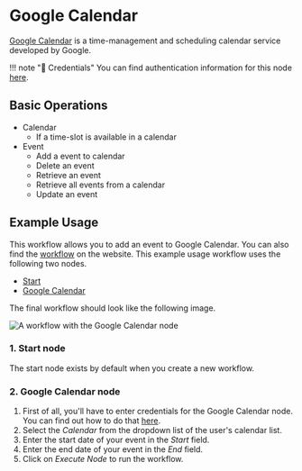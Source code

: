 # Google Calendar

[Google Calendar](https://www.google.com/calendar/) is a time-management and scheduling calendar service developed by Google.

!!! note "🔑 Credentials"
    You can find authentication information for this node [here](/workflow/integrations/credentials/google/).


## Basic Operations

* Calendar
    * If a time-slot is available in a calendar
* Event
    * Add a event to calendar
    * Delete an event
    * Retrieve an event
    * Retrieve all events from a calendar
    * Update an event

## Example Usage

This workflow allows you to add an event to Google Calendar. You can also find the [workflow](https://WF².io/workflows/427) on the website. This example usage workflow uses the following two nodes.
- [Start](/workflow/integrations/core-nodes/workflow-nodes-base.start/)
- [Google Calendar]()

The final workflow should look like the following image.

![A workflow with the Google Calendar node](/_images/integrations/nodes/googlecalendar/workflow.png)

### 1. Start node

The start node exists by default when you create a new workflow.

### 2. Google Calendar node

1. First of all, you'll have to enter credentials for the Google Calendar node. You can find out how to do that [here](/workflow/integrations/credentials/google/).
2. Select the *Calendar* from the dropdown list of the user's calendar list.
3. Enter the start date of your event in the *Start* field.
4. Enter the end date of your event in the *End* field.
5. Click on *Execute Node* to run the workflow.




